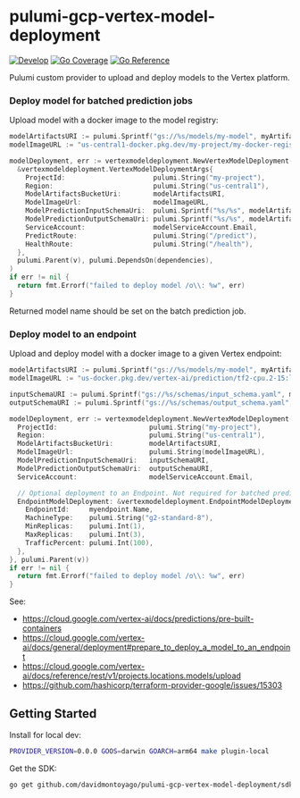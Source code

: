# pulumi-gcp-vertex-model-deployment

[![Develop](https://github.com/davidmontoyago/pulumi-gcp-vertex-model-deployment/actions/workflows/develop.yaml/badge.svg)](https://github.com/davidmontoyago/pulumi-gcp-vertex-model-deployment/actions/workflows/develop.yaml) [![Go Coverage](https://raw.githubusercontent.com/wiki/davidmontoyago/pulumi-gcp-vertex-model-deployment/coverage.svg)](https://raw.githack.com/wiki/davidmontoyago/pulumi-gcp-vertex-model-deployment/coverage.html) [![Go Reference](https://pkg.go.dev/badge/github.com/davidmontoyago/pulumi-gcp-vertex-model-deployment.svg)](https://pkg.go.dev/github.com/davidmontoyago/pulumi-gcp-vertex-model-deployment)

Pulumi custom provider to upload and deploy models to the Vertex platform.

### Deploy model for batched prediction jobs
Upload model with a docker image to the model registry:
```go
modelArtifactsURI := pulumi.Sprintf("gs://%s/models/my-model", myArtifactsBucket.Name)
modelImageURL := "us-central1-docker.pkg.dev/my-project/my-docker-registry/pytorch-cpu.1-12-bert-with-cpr@latest"

modelDeployment, err := vertexmodeldeployment.NewVertexModelDeployment(ctx, "model-for-batch-prediction",
  &vertexmodeldeployment.VertexModelDeploymentArgs{
    ProjectId:                      pulumi.String("my-project"),
    Region:                         pulumi.String("us-central1"),
    ModelArtifactsBucketUri:        modelArtifactsURI,
    ModelImageUrl:                  modelImageURL,
    ModelPredictionInputSchemaUri:  pulumi.Sprintf("%s/%s", modelArtifactsURI, v.ModelPredictionInputSchemaPath),
    ModelPredictionOutputSchemaUri: pulumi.Sprintf("%s/%s", modelArtifactsURI, v.ModelPredictionOutputSchemaPath),
    ServiceAccount:                 modelServiceAccount.Email,
    PredictRoute:                   pulumi.String("/predict"),
    HealthRoute:                    pulumi.String("/health"),
  },
  pulumi.Parent(v), pulumi.DependsOn(dependencies),
)
if err != nil {
  return fmt.Errorf("failed to deploy model /o\\: %w", err)
}
```
Returned model name should be set on the batch prediction job.

### Deploy model to an endpoint

Upload and deploy model with a docker image to a given Vertex endpoint:
```go
modelArtifactsURI := pulumi.Sprintf("gs://%s/models/my-model", myArtifactsBucket.Name)
modelImageURL := "us-docker.pkg.dev/vertex-ai/prediction/tf2-cpu.2-15:latest"

inputSchemaURI := pulumi.Sprintf("gs://%s/schemas/input_schema.yaml", myArtifactsBucket.Name)
outputSchemaURI := pulumi.Sprintf("gs://%s/schemas/output_schema.yaml", myArtifactsBucket.Name)

modelDeployment, err := vertexmodeldeployment.NewVertexModelDeployment(ctx, "model-for-endpoint", &vertexmodeldeployment.VertexModelDeploymentArgs{
  ProjectId:                       pulumi.String("my-project"),
  Region:                          pulumi.String("us-central1"),
  ModelArtifactsBucketUri:         modelArtifactsURI,
  ModelImageUrl:                   pulumi.String(modelImageURL),
  ModelPredictionInputSchemaUri:   inputSchemaURI,
  ModelPredictionOutputSchemaUri:  outputSchemaURI,
  ServiceAccount:                  modelServiceAccount.Email,

  // Optional deployment to an Endpoint. Not required for batched prediction jobs
  EndpointModelDeployment: &vertexmodeldeployment.EndpointModelDeploymentArgs{
    EndpointId:     myendpoint.Name,
    MachineType:    pulumi.String("g2-standard-8"),
    MinReplicas:    pulumi.Int(1),
    MaxReplicas:    pulumi.Int(3),
    TrafficPercent: pulumi.Int(100),
  },
}, pulumi.Parent(v))
if err != nil {
  return fmt.Errorf("failed to deploy model /o\\: %w", err)
}
```

See:
- https://cloud.google.com/vertex-ai/docs/predictions/pre-built-containers
- https://cloud.google.com/vertex-ai/docs/general/deployment#prepare_to_deploy_a_model_to_an_endpoint
- https://cloud.google.com/vertex-ai/docs/reference/rest/v1/projects.locations.models/upload
- https://github.com/hashicorp/terraform-provider-google/issues/15303

## Getting Started

Install for local dev:
```sh
PROVIDER_VERSION=0.0.0 GOOS=darwin GOARCH=arm64 make plugin-local
```

Get the SDK:
```sh
go get github.com/davidmontoyago/pulumi-gcp-vertex-model-deployment/sdk/go
```
